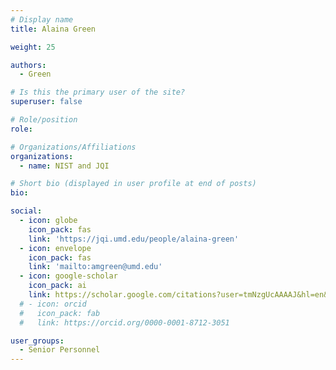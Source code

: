 ```yaml
---
# Display name
title: Alaina Green

weight: 25

authors:
  - Green

# Is this the primary user of the site?
superuser: false

# Role/position
role: 

# Organizations/Affiliations
organizations:
  - name: NIST and JQI

# Short bio (displayed in user profile at end of posts)
bio: 

social:
  - icon: globe
    icon_pack: fas
    link: 'https://jqi.umd.edu/people/alaina-green'
  - icon: envelope
    icon_pack: fas
    link: 'mailto:amgreen@umd.edu'
  - icon: google-scholar
    icon_pack: ai
    link: https://scholar.google.com/citations?user=tmNzgUcAAAAJ&hl=en&oi=ao
  # - icon: orcid
  #   icon_pack: fab
  #   link: https://orcid.org/0000-0001-8712-3051

user_groups:
  - Senior Personnel
---
```


